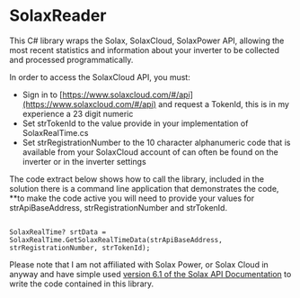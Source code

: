 # SolaxReader
This C# library wraps the Solax, SolaxCloud, SolaxPower API, allowing the most recent statistics and information about your inverter to be collected and processed programmatically.

In order to access the SolaxCloud API, you must:

- Sign in to [https://www.solaxcloud.com/#/api](https://www.solaxcloud.com/#/api) and request a TokenId, this is in my experience a 23 digit numeric 
- Set strTokenId to the value provide in your implementation of SolaxRealTime.cs
- Set strRegistrationNumber to the 10 character alphanumeric code that is available from your SolaxCloud account of can often be found on the inverter or in the inverter settings

The code extract below shows how to call the library, included in the solution there is a command line application that demonstrates the code, **to make the code active you will need to provide your values for strApiBaseAddress, strRegistrationNumber and strTokenId.

<pre><code>
SolaxRealTime? srtData = SolaxRealTime.GetSolaxRealTimeData(strApiBaseAddress, strRegistrationNumber, strTokenId);
</code></pre>


Please note that I am not affiliated with Solax Power, or Solax Cloud in anyway and have simple used [version 6.1 of the Solax API Documentation](https://www.solaxcloud.com/user_api/SolaxCloud_User_Monitoring_API_V6.1.pdf) to write the code contained in this library.
